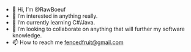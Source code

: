 - 👋 Hi, I’m @RawBoeuf
- 👀 I’m interested in anything really.
- 🌱 I’m currently learning C#/Java.
- 💞️ I’m looking to collaborate on anything that will further my software knowledge.
- 📫 How to reach me fencedfruit@gmail.com

<!---
RawBoeuf/RawBoeuf is a ✨ special ✨ repository because its `README.md` (this file) appears on your GitHub profile.
You can click the Preview link to take a look at your changes.
--->
